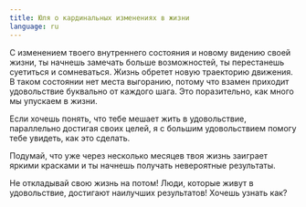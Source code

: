 ```yaml
---
title: Юля о кардинальных изменениях в жизни
language: ru
---
```


<p>С изменением твоего внутреннего состояния и новому видению своей жизни, ты
начнешь замечать больше возможностей, ты перестанешь суетиться и сомневаться.
Жизнь обретет новую траекторию движения. В таком состоянии нет места выгоранию,
потому что взамен приходит удовольствие буквально от каждого шага. Это
поразительно, как много мы упускаем в жизни.</p>

<p>Если хочешь понять, что тебе мешает жить в удовольствие, параллельно достигая
своих целей, я с большим удовольствием помогу тебе увидеть, как это сделать.</p>

<p>Подумай, что уже через несколько месяцев твоя жизнь заиграет яркими красками и
ты начнешь получать невероятные результаты.</p>

<p>Не откладывай свою жизнь на потом! Люди, которые живут в удовольствие, достигают
наилучших результатов! Хочешь узнать как?</p>
